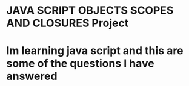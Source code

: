 # JAVA SCRIPT OBJECTS SCOPES AND CLOSURES Project
# Im learning java script and this are some of the questions I have answered


